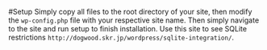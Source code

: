 #Setup
Simply copy all files to the root directory of your site, then modify the `wp-config.php` file with your respective site name. Then simply navigate to the site and run setup to finish installation. Use this site to see SQLite restrictions `http://dogwood.skr.jp/wordpress/sqlite-integration/`.
